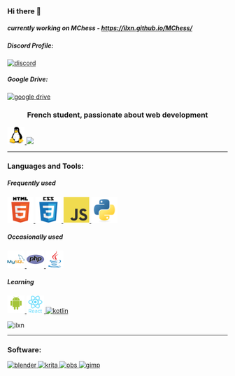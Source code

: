 ### Hi there 👋

##### currently working on MChess - https://ilxn.github.io/MChess/
<!--
**Ilxn/Ilxn** is a ✨ _special_ ✨ repository because its `README.md` (this file) appears on your GitHub profile.

Here are some ideas to get you started:

- 🔭 I’m currently working on ...
- 🌱 I’m currently learning ...
- 👯 I’m looking to collaborate on ...
- 🤔 I’m looking for help with ...
- 💬 Ask me about ...
- 📫 How to reach me: ...
- 😄 Pronouns: ...
- ⚡ Fun fact: ...
-->

            
<h5>Discord Profile:</h5>
  <a href="https://discordapp.com/users/572828712630747147" target="_blank">
   <img src="https://vectorified.com/images/discord-icon-size-12.png" alt="discord" width="70" height="70"/> 
  </a> 
<h5>Google Drive:</h5>
  <a href="https://drive.google.com/drive/u/0/folders/1MKHcDKF43yKGHqozUAmb_pEPtiPvjMQh" target="_blank">
    <img src="https://upload.wikimedia.org/wikipedia/commons/thumb/1/12/Google_Drive_icon_(2020).svg/1200px-Google_Drive_icon_(2020).svg.png" alt="google drive" width="70" height="70"/> 
  </a>


<h3 align="center">French student, passionate about web development</h3>

<p align="left"> 
<a href="https://www.linux.org/" target="_blank"> 
  <img src="https://raw.githubusercontent.com/devicons/devicon/master/icons/linux/linux-original.svg" alt="linux" width="40" height="40"/> 
</a> 
  <img src="https://assets.ubuntu.com/v1/57a889f6-ubuntu-logo112.png" alt"ubuntu" width="40" height "40"/>
</p>
<hr>

<h3 align="left">Languages and Tools:</h3>

<p align="left"> 
<h5 align="left">Frequently used</h5>  
<a href="https://www.w3.org/html/" target="_blank"> 
  <img src="https://raw.githubusercontent.com/devicons/devicon/master/icons/html5/html5-original-wordmark.svg" alt="html5" width="60" height="60"/> 
</a> 

<a href="https://www.w3schools.com/css/" target="_blank"> 
  <img src="https://raw.githubusercontent.com/devicons/devicon/master/icons/css3/css3-original-wordmark.svg" alt="css3" width="60" height="60"/> 
</a>

<a href="https://developer.mozilla.org/en-US/docs/Web/JavaScript" target="_blank"> 
  <img src="https://raw.githubusercontent.com/devicons/devicon/master/icons/javascript/javascript-original.svg" alt="javascript" width="60" height="60"/> 
</a> 

<a href="https://www.python.org" target="_blank"> 
  <img src="https://raw.githubusercontent.com/devicons/devicon/master/icons/python/python-original.svg" alt="python" width="60" height="60"/> 
</a> 

<h5 align="left">Occasionally used</h5>  
<a href="https://www.mysql.com/" target="_blank"> 
  <img src="https://raw.githubusercontent.com/devicons/devicon/master/icons/mysql/mysql-original-wordmark.svg" alt="mysql" width="40" height="40"/> 
</a> 

<a href="https://www.php.net" target="_blank"> 
  <img src="https://raw.githubusercontent.com/devicons/devicon/master/icons/php/php-original.svg" alt="php" width="40" height="40"/> 
</a>
<a href="https://www.java.com" target="_blank"> 
  <img src="https://raw.githubusercontent.com/devicons/devicon/master/icons/java/java-original.svg" alt="java" width="40" height="40"/> 
</a> 

<h5 align="left">Learning</h5>  

 <a href="https://developer.android.com" target="_blank"> 
   <img src="https://raw.githubusercontent.com/devicons/devicon/master/icons/android/android-original-wordmark.svg" alt="android" width="40" height="40"/> 
 </a> 

<a href="https://reactjs.org/" target="_blank"> 
  <img src="https://raw.githubusercontent.com/devicons/devicon/master/icons/react/react-original-wordmark.svg" alt="react" width="40" height="40"/> 
</a> 

<a href="https://kotlinlang.org" target="_blank"> 
  <img src="https://www.vectorlogo.zone/logos/kotlinlang/kotlinlang-icon.svg" alt="kotlin" width="40" height="40"/> 
</a>
</p>

<p>
  <img align="center" src="https://github-readme-stats.vercel.app/api/top-langs?username=ilxn&show_icons=true&locale=en&layout=compact" alt="ilxn" />
</p>

<hr>
<h3 align="left">Software:</h3>

<a href="https://www.blender.org/" target="_blank"> 
  <img src="https://download.blender.org/branding/community/blender_community_badge_white.svg" alt="blender" width="60" height="60"/> 
</a> 

<a href="https://krita.org/" target="_blank"> 
  <img src="https://upload.wikimedia.org/wikipedia/commons/thumb/7/73/Calligrakrita-base.svg/1200px-Calligrakrita-base.svg.png" alt="krita" width="60" height="60"/> 
</a> 

<a href="https://obsproject.com/" target="_blank"> 
  <img src="https://obsproject.com/assets/images/new_icon_small-r.png" alt="obs" width="60" height="60"/> 
</a> 

<a href="https://www.gimp.org/" target="_blank"> 
  <img src="https://upload.wikimedia.org/wikipedia/commons/thumb/4/45/The_GIMP_icon_-_gnome.svg/langfr-1024px-The_GIMP_icon_-_gnome.svg.png" alt="gimp" width="60" height="60"/> 
</a> 


